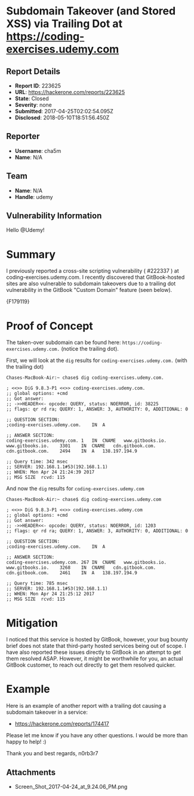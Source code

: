 # Subdomain Takeover (and Stored XSS) via Trailing Dot at https://coding-exercises.udemy.com

## Report Details
- **Report ID**: 223625
- **URL**: https://hackerone.com/reports/223625
- **State**: Closed
- **Severity**: none
- **Submitted**: 2017-04-25T02:02:54.095Z
- **Disclosed**: 2018-05-10T18:51:56.450Z

## Reporter
- **Username**: cha5m
- **Name**: N/A

## Team
- **Name**: N/A
- **Handle**: udemy

## Vulnerability Information
Hello @Udemy!

Summary
=====
I previously reported a cross-site scripting vulnerability ( #222337 ) at coding-exercises.udemy.com. I recently discovered that GitBook-hosted sites are also vulnerable to subdomain takeovers due to a trailing dot vulnerability in the GitBook "Custom Domain" feature (seen below).

{F179119}

Proof of Concept
=====
The taken-over subdomain can be found here: `https://coding-exercises.udemy.com.` (notice the trailing dot).

First, we will look at the ```dig``` results for ```coding-exercises.udemy.com.``` (with the trailing dot)

```
Chases-MacBook-Air:~ chase$ dig coding-exercises.udemy.com.

; <<>> DiG 9.8.3-P1 <<>> coding-exercises.udemy.com.
;; global options: +cmd
;; Got answer:
;; ->>HEADER<<- opcode: QUERY, status: NOERROR, id: 38225
;; flags: qr rd ra; QUERY: 1, ANSWER: 3, AUTHORITY: 0, ADDITIONAL: 0

;; QUESTION SECTION:
;coding-exercises.udemy.com.	IN	A

;; ANSWER SECTION:
coding-exercises.udemy.com. 1	IN	CNAME	www.gitbooks.io.
www.gitbooks.io.	3301	IN	CNAME	cdn.gitbook.com.
cdn.gitbook.com.	2494	IN	A	138.197.194.9

;; Query time: 342 msec
;; SERVER: 192.168.1.1#53(192.168.1.1)
;; WHEN: Mon Apr 24 21:24:39 2017
;; MSG SIZE  rcvd: 115
```
And now the ```dig``` results for ```coding-exercises.udemy.com```
```
Chases-MacBook-Air:~ chase$ dig coding-exercises.udemy.com

; <<>> DiG 9.8.3-P1 <<>> coding-exercises.udemy.com
;; global options: +cmd
;; Got answer:
;; ->>HEADER<<- opcode: QUERY, status: NOERROR, id: 1203
;; flags: qr rd ra; QUERY: 1, ANSWER: 3, AUTHORITY: 0, ADDITIONAL: 0

;; QUESTION SECTION:
;coding-exercises.udemy.com.	IN	A

;; ANSWER SECTION:
coding-exercises.udemy.com. 267	IN	CNAME	www.gitbooks.io.
www.gitbooks.io.	3268	IN	CNAME	cdn.gitbook.com.
cdn.gitbook.com.	2461	IN	A	138.197.194.9

;; Query time: 785 msec
;; SERVER: 192.168.1.1#53(192.168.1.1)
;; WHEN: Mon Apr 24 21:25:12 2017
;; MSG SIZE  rcvd: 115
```

Mitigation
=====
I noticed that this service is hosted by GitBook, however, your bug bounty brief does not state that third-party hosted services being out of scope. I have also reported these issues directly to GitBook in an attempt to get them resolved ASAP. However, it might be worthwhile for you, an actual GitBook customer, to reach out directly to get them resolved quicker.

Example
=====
Here is an example of another report with a trailing dot causing a subdomain takeover in a service:
* https://hackerone.com/reports/174417

Please let me know if you have any other questions. I would be more than happy to help! :)

Thank you and best regards,
n0rb3r7

## Attachments
- Screen_Shot_2017-04-24_at_9.24.06_PM.png
